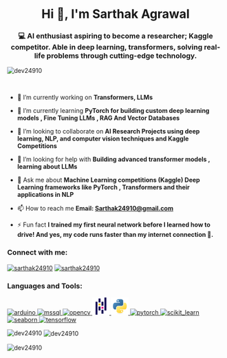 <h1 align="center">Hi 👋, I'm Sarthak Agrawal</h1>
<h3 align="center">💻 AI enthusiast aspiring to become a researcher; Kaggle competitor. Able in deep learning, transformers, solving real-life problems through cutting-edge technology.</h3>

<p align="left"> <img src="https://komarev.com/ghpvc/?username=dev24910&label=Profile%20views&color=0e75b6&style=flat" alt="dev24910" /> </p>

<p align="left"> <a href="https://twitter.com/" target="blank"><img src="https://img.shields.io/twitter/follow/?logo=twitter&style=for-the-badge" alt="" /></a> </p>

- 🔭 I’m currently working on **Transformers, LLMs**

- 🌱 I’m currently learning **PyTorch for building custom deep learning models , Fine Tuning LLMs , RAG And Vector Databases**

- 👯 I’m looking to collaborate on **AI Research Projects using deep learning, NLP, and computer vision techniques and Kaggle Competitions**

- 🤝 I’m looking for help with **Building advanced transformer models , learning about LLMs**

- 💬 Ask me about **Machine Learning competitions (Kaggle) Deep Learning frameworks like PyTorch , Transformers and their applications in NLP**

- 📫 How to reach me **Email: Sarthak24910@gmail.com**

- ⚡ Fun fact **I trained my first neural network before I learned how to drive! And yes, my code runs faster than my internet connection 🚀.**

<h3 align="left">Connect with me:</h3>
<p align="left">
<a href="https://kaggle.com/sarthak24910" target="blank"><img align="center" src="https://raw.githubusercontent.com/rahuldkjain/github-profile-readme-generator/master/src/images/icons/Social/kaggle.svg" alt="sarthak24910" height="30" width="40" /></a>
<a href="https://instagram.com/sarthak24910" target="blank"><img align="center" src="https://raw.githubusercontent.com/rahuldkjain/github-profile-readme-generator/master/src/images/icons/Social/instagram.svg" alt="sarthak24910" height="30" width="40" /></a>
</p>

<h3 align="left">Languages and Tools:</h3>
<p align="left"> <a href="https://www.arduino.cc/" target="_blank" rel="noreferrer"> <img src="https://cdn.worldvectorlogo.com/logos/arduino-1.svg" alt="arduino" width="40" height="40"/> </a> <a href="https://www.microsoft.com/en-us/sql-server" target="_blank" rel="noreferrer"> <img src="https://www.svgrepo.com/show/303229/microsoft-sql-server-logo.svg" alt="mssql" width="40" height="40"/> </a> <a href="https://opencv.org/" target="_blank" rel="noreferrer"> <img src="https://www.vectorlogo.zone/logos/opencv/opencv-icon.svg" alt="opencv" width="40" height="40"/> </a> <a href="https://pandas.pydata.org/" target="_blank" rel="noreferrer"> <img src="https://raw.githubusercontent.com/devicons/devicon/2ae2a900d2f041da66e950e4d48052658d850630/icons/pandas/pandas-original.svg" alt="pandas" width="40" height="40"/> </a> <a href="https://www.python.org" target="_blank" rel="noreferrer"> <img src="https://raw.githubusercontent.com/devicons/devicon/master/icons/python/python-original.svg" alt="python" width="40" height="40"/> </a> <a href="https://pytorch.org/" target="_blank" rel="noreferrer"> <img src="https://www.vectorlogo.zone/logos/pytorch/pytorch-icon.svg" alt="pytorch" width="40" height="40"/> </a> <a href="https://scikit-learn.org/" target="_blank" rel="noreferrer"> <img src="https://upload.wikimedia.org/wikipedia/commons/0/05/Scikit_learn_logo_small.svg" alt="scikit_learn" width="40" height="40"/> </a> <a href="https://seaborn.pydata.org/" target="_blank" rel="noreferrer"> <img src="https://seaborn.pydata.org/_images/logo-mark-lightbg.svg" alt="seaborn" width="40" height="40"/> </a> <a href="https://www.tensorflow.org" target="_blank" rel="noreferrer"> <img src="https://www.vectorlogo.zone/logos/tensorflow/tensorflow-icon.svg" alt="tensorflow" width="40" height="40"/> </a> </p>

<p><img align="left" src="https://github-readme-stats.vercel.app/api/top-langs?username=dev24910&show_icons=true&locale=en&layout=compact" alt="dev24910" /></p>

<p>&nbsp;<img align="center" src="https://github-readme-stats.vercel.app/api?username=dev24910&show_icons=true&locale=en" alt="dev24910" /></p>

<p><img align="center" src="https://github-readme-streak-stats.herokuapp.com/?user=dev24910&" alt="dev24910" /></p>
